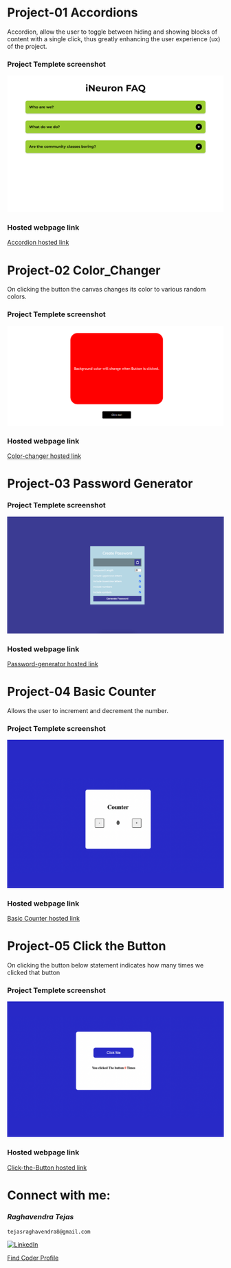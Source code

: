 # Project-01 Accordions

Accordion, allow the user to toggle between hiding and showing blocks of content with a single click, thus greatly enhancing the user experience (ux) of the project.

### Project Templete screenshot

![Webpage template](https://github.com/raghavendra-tejas/JavaScript-Projects/blob/main/01_Accordions/screenshot.png)

### Hosted webpage link

[Accordion hosted link](https://accordion-js-project.netlify.app/)

# Project-02 Color_Changer

On clicking the button the canvas changes its color to various random colors.

### Project Templete screenshot

![Webpage template](https://github.com/raghavendra-tejas/JavaScript-Projects/blob/main/02_ColorChanger/Image/screenshot.png)

### Hosted webpage link

[Color-changer hosted link](https://color-changer-js-project.netlify.app/)

# Project-03 Password Generator

### Project Templete screenshot

![Webpage template](https://github.com/raghavendra-tejas/JavaScript-Projects/blob/main/03_PasswordGenerator/Image/Project.png)

### Hosted webpage link

[Password-generator hosted link](https://password-generator-js-project.netlify.app/)

# Project-04 Basic Counter

Allows the user to increment and decrement the number.

### Project Templete screenshot

![Webpage template](https://github.com/raghavendra-tejas/JavaScript-Projects/blob/main/05_BasicCounter/Image/Basic_Counter.png)

### Hosted webpage link

[Basic Counter hosted link](https://basic-counter-js-project.netlify.app/)

# Project-05 Click the Button

On clicking the button below statement indicates how many times we clicked that button

### Project Templete screenshot

![Webpage template](https://github.com/raghavendra-tejas/JavaScript-Projects/blob/main/06_ClickTheButton/Image/Clicked_Me.png)

### Hosted webpage link

[Click-the-Button hosted link](https://click-the-button-js-project.netlify.app/)

# Connect with me:

### _*Raghavendra Tejas*_

```shell
tejasraghavendra8@gmail.com
```

[![LinkedIn](https://img.shields.io/badge/linkedin-0077b5?style=for-the-badge&logo=linkedin&logocolor=white)](https://www.linkedin.com/in/raghavendra-tejas-348960241/)

[Find Coder Profile](https://www.findcoder.io/u/raghavendra_tejas)

